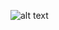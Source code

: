

![alt text](https://github.com/carlottaviappiani/MLPNS_CViappiani/blob/03a38612d7ff81ff370be3b9ab957ea5e084eb52/Deepdreams_images/IMG_65952.jpg)
